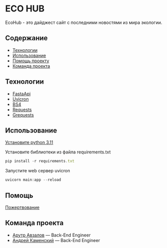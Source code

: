 # ECO HUB
  EcoHub - это дайджест сайт с последними новостями из мира экологии. 


## Содержание
- [Технологии](#технологии)
- [Использование](#использование)
- [Помощь проекту](#помощь)
- [Команда проекта](#команда-проекта)


## Технологии
- [FastaApi](https://fastapi.tiangolo.com/)
- [Uvicron](https://www.uvicorn.org/)
- [BS4](https://pypi.org/project/beautifulsoup4/)
- [Requests](https://pypi.org/project/requests/)
- [Grequests](https://www.google.com/search?q=Grequests)
## Использование

[Установите python 3.11](https://www.python.org/)

Установите библиотеки из файла requirements.txt
```typescript
pip install -r requirements.txt
```
Запустите web сервер uvicron
```typescript
uvicorn main:app --reload
```

## Помощь
[Пожертвование](https://www.donationalerts.com/r/ferraro)

## Команда проекта
- [Арутр Авзалов](https://web.telegram.org/k/#@Ferraronp) — Back-End Engineer
- [Андрей Каменский](https://web.telegram.org/k/#@Gonne6) — Back-End Engineer
